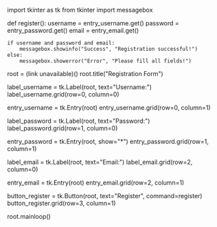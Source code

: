import tkinter as tk
from tkinter import messagebox

def register():
    username = entry_username.get()
    password = entry_password.get()
    email = entry_email.get()
    
    if username and password and email:
        messagebox.showinfo("Success", "Registration successful!")
    else:
        messagebox.showerror("Error", "Please fill all fields!")

root = (link unavailable)()
root.title("Registration Form")

label_username = tk.Label(root, text="Username:")
label_username.grid(row=0, column=0)

entry_username = tk.Entry(root)
entry_username.grid(row=0, column=1)

label_password = tk.Label(root, text="Password:")
label_password.grid(row=1, column=0)

entry_password = tk.Entry(root, show="*")
entry_password.grid(row=1, column=1)

label_email = tk.Label(root, text="Email:")
label_email.grid(row=2, column=0)

entry_email = tk.Entry(root)
entry_email.grid(row=2, column=1)

button_register = tk.Button(root, text="Register", command=register)
button_register.grid(row=3, column=1)

root.mainloop()
